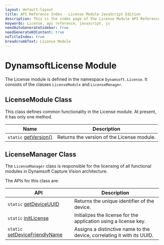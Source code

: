 ```yaml
---
layout: default-layout
title: API Reference Index - License Module JavaScript Edition
description: This is the index page of the License Module API Reference
keywords: License, api reference, javascript, js
needAutoGenerateSidebar: true
needGenerateH3Content: true
noTitleIndex: true
breadcrumbText: License Module
---
```

<!--v3.0.20--Updated on 11/23/2023-->

# DynamsoftLicense Module

The License module is defined in the namespace `Dynamsoft.License`. It consists of the classes `LicenseModule` and `LicenseManager`.

## LicenseModule Class

This class defines common functionality in the License module. At present, it has only one method.

| Name                                                     | Description                                |
| ------------------------------------------------------------- | ------------------------------------------ |
| `static` [getVersion()](./license-module-class.md#getversion) | Returns the version of the License module. |

## LicenseManager Class

The `LicenseManager` class is responsible for the licensing of all functional modules in Dynamsoft Capture Vision architecture.

The APIs for this class are:

| API                                                                          | Description                                                             |
| ---------------------------------------------------------------------------- | ----------------------------------------------------------------------- |
| `static` [getDeviceUUID](./license-manager.md#getdeviceuuid)                 | Returns the unique identifier of the device.                            |
| `static` [initLicense](./license-manager.md#initlicense)                     | Initializes the license for the application using a license key.        |
| `static` [setDeviceFriendlyName](./license-manager.md#setdevicefriendlyname) | Assigns a distinctive name to the device, correlating it with its UUID. |